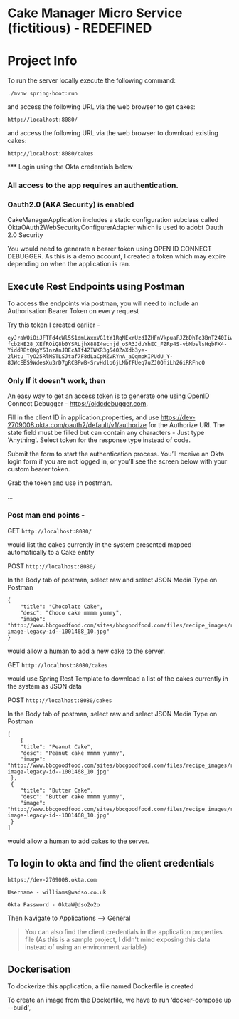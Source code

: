 # Cake Manager Micro Service (fictitious) - REDEFINED

Project Info
=====================

To run the server locally execute the following command:

`./mvnw spring-boot:run`

and access the following URL via the web browser to get cakes:

`http://localhost:8080/`

and access the following URL via the web browser to download existing cakes:

`http://localhost:8080/cakes`

*** Login using the Okta credentials below 

### All access to the app requires an authentication.
### Oauth2.0 (AKA Security) is enabled


CakeManagerApplication includes a static configuration subclass called OktaOAuth2WebSecurityConfigurerAdapter which is used to adobt Oauth 2.0 Security

You would need to generate a bearer token using OPEN ID CONNECT DEBUGGER.
As this is a demo account, I created a token which may expire depending on when the application is ran.

Execute Rest Endpoints using  Postman
----------------------------------------------

To access the endpoints via postman, you will need to include an Authorisation Bearer Token on every request

Try this token I created earlier -

```
eyJraWQiOiJFTFd4cWl5S1dmLWxxVG1tY1RqNExrUzdIZHFnVkpuaFJZbDhTc3BnT240IiwiYWxnIjoiUlMyNTYifQ.eyJ2ZXIiOjEsImp0aSI6IkFULkg5MHgyQm9jYTZDWnA4SXU1Z2tOZXNJZ1g2VXZRY21jOW1fWGdpenpMZ0EiLCJpc3MiOiJodHRwczovL2Rldi0yNzA5MDA4Lm9rdGEuY29tL29hdXRoMi9kZWZhdWx0IiwiYXVkIjoiYXBpOi8vZGVmYXVsdCIsImlhdCI6MTYyMDM4NTM2NywiZXhwIjoxNjIwMzg4OTY3LCJjaWQiOiIwb2FwN3Z5OTA4QXlsbm83VDVkNiIsInVpZCI6IjAwdXA3Zmt3ZTFpRXQ5QWxYNWQ2Iiwic2NwIjpbIm9wZW5pZCJdLCJzdWIiOiJ3aWxsaWFtc0B3YWRzby5jby51ayJ9.NYyoPRG2hH2FfIhslxqXNErqoz6Eg9QCkqlDA775U52EXqBSIHVZQEthNYAgmg3tDHn6sdsQKJKGsvlcv_N673VsPzIpbk4mzNos9V2aItpAdvXSGQ-fcb2HE28_XEfROiQ8b0YSRLjhX88I4wcnjd_oSR3JduYhEC_FZRp4S-vbMbslsHqbFX4-YiddRBtQKgY51nzAnJBEcATf4ZIWKR3g54OZaXdb3ye-2lHtu_TyO25RlMSTLSJtaf7F8dLaCpMZvRYnA_aQqmpKIPUdU_Y-8JWcEBS9WdesXu3rD7gRCBPwB-SrvHdlo6jLMbfFUeq7uZJ0QhiLh26iRRFncQ
```

### Only If it doesn't work, then 

An easy way to get an access token is to generate one using OpenID Connect Debugger - https://oidcdebugger.com.

Fill in the client ID in application.properties, and use https://dev-2709008.okta.com/oauth2/default/v1/authorize for the Authorize URI. 
The state field must be filled but can contain any characters - Just type 'Anything'. 
Select token for the response type instead of code.

Submit the form to start the authentication process. 
You’ll receive an Okta login form if you are not logged in, or you’ll see the screen below with your custom bearer token.

Grab the token and use in postman.

...


### Post man end points -

GET `http://localhost:8080/`

would list the cakes currently in the system presented mapped automatically to a Cake entity

POST `http://localhost:8080/`

In the Body tab of postman, select raw and select JSON Media Type on Postman

```
{
    "title": "Chocolate Cake",
    "desc": "Choco cake mmmm yummy",
    "image": "http://www.bbcgoodfood.com/sites/bbcgoodfood.com/files/recipe_images/recipe-image-legacy-id--1001468_10.jpg"
}
```

would allow a human to add a new cake to the server.

GET `http://localhost:8080/cakes`

would use Spring Rest Template to  download a list of the cakes currently in the system as JSON data

POST `http://localhost:8080/cakes`

In the Body tab of postman, select raw and select JSON Media Type on Postman

```
[
    {
    "title": "Peanut Cake",
    "desc": "Peanut cake mmmm yummy",
    "image": "http://www.bbcgoodfood.com/sites/bbcgoodfood.com/files/recipe_images/recipe-image-legacy-id--1001468_10.jpg"
 },
 {
    "title": "Butter Cake",
    "desc": "Butter cake mmmm yummy",
    "image": "http://www.bbcgoodfood.com/sites/bbcgoodfood.com/files/recipe_images/recipe-image-legacy-id--1001468_10.jpg"
 }
]
```

would allow a human to add cakes to the server.

To login to okta and find the client credentials
------------------------------------------------

`https://dev-2709008.okta.com`

`Username - williams@wadso.co.uk`

`Okta Password - OktaW@dso2o2o`

Then Navigate to Applications --> General

> You can also find the client credentials in the application properties file (As this is a sample project, I didn't mind exposing this data instead of using an environment variable)


Dockerisation
-------------------
To dockerize this application, a file named Dockerfile is created

To create an image from the Dockerfile, we have to run ‘docker-compose up --build',